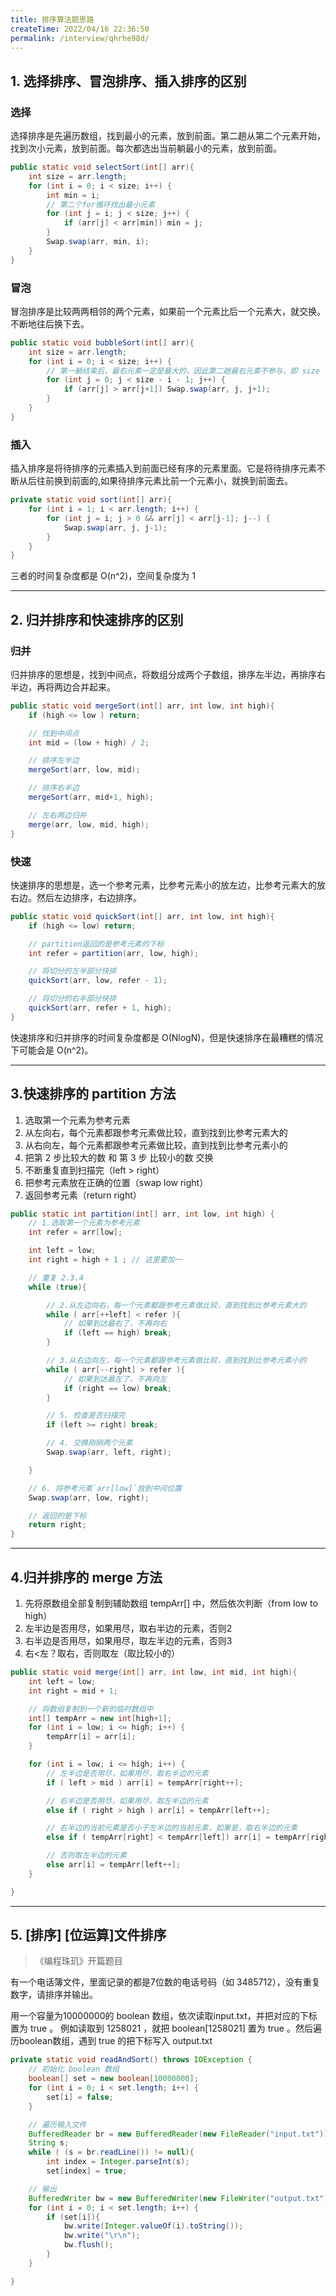 ```yaml
---
title: 排序算法题思路
createTime: 2022/04/16 22:36:50
permalink: /interview/qhrhe98d/
---
```


## 1. 选择排序、冒泡排序、插入排序的区别

### 选择

选择排序是先遍历数组，找到最小的元素，放到前面。第二趟从第二个元素开始，找到次小元素，放到前面。每次都选出当前躺最小的元素，放到前面。

```java
public static void selectSort(int[] arr){
    int size = arr.length;
    for (int i = 0; i < size; i++) {
        int min = i;
        // 第二个for循环找出最小元素
        for (int j = i; j < size; j++) {
            if (arr[j] < arr[min]) min = j;
        }
        Swap.swap(arr, min, i);
    }
}
```

### 冒泡

冒泡排序是比较两两相邻的两个元素，如果前一个元素比后一个元素大，就交换。不断地往后换下去。

```java
public static void bubbleSort(int[] arr){
    int size = arr.length;
    for (int i = 0; i < size; i++) {
        // 第一躺结束后，最右元素一定是最大的，因此第二趟最右元素不参与，即 size - i - 1
        for (int j = 0; j < size - i - 1; j++) {
            if (arr[j] > arr[j+1]) Swap.swap(arr, j, j+1);
        }
    }
}
```

### 插入

插入排序是将待排序的元素插入到前面已经有序的元素里面。它是将待排序元素不断从后往前换到前面的,如果待排序元素比前一个元素小，就换到前面去。

```java
private static void sort(int[] arr){
    for (int i = 1; i < arr.length; i++) {
        for (int j = i; j > 0 && arr[j] < arr[j-1]; j--) {
            Swap.swap(arr, j, j-1);
        }
    }
}
```

三者的时间复杂度都是 O(n^2)，空间复杂度为 1

---

## 2. 归并排序和快速排序的区别

### 归并

归并排序的思想是，找到中间点，将数组分成两个子数组，排序左半边，再排序右半边，再将两边合并起来。

```java
public static void mergeSort(int[] arr, int low, int high){
    if (high <= low ) return;

    // 找到中间点
    int mid = (low + high) / 2;

    // 排序左半边
    mergeSort(arr, low, mid);

    // 排序右半边
    mergeSort(arr, mid+1, high);

    // 左右两边归并
    merge(arr, low, mid, high);
}
```

### 快速

快速排序的思想是，选一个参考元素，比参考元素小的放左边，比参考元素大的放右边。然后左边排序，右边排序。

```java
public static void quickSort(int[] arr, int low, int high){
    if (high <= low) return;

    // partition返回的是参考元素的下标
    int refer = partition(arr, low, high);

    // 将切分的左半部分快排
    quickSort(arr, low, refer - 1);

    // 将切分的右半部分快排
    quickSort(arr, refer + 1, high);
}
```

快速排序和归并排序的时间复杂度都是 O(NlogN)，但是快速排序在最糟糕的情况下可能会是 O(n^2)。

---

## 3.快速排序的 partition 方法


1. 选取第一个元素为参考元素
2. 从左向右，每个元素都跟参考元素做比较，直到找到比参考元素大的
3. 从右向左，每个元素都跟参考元素做比较，直到找到比参考元素小的
4. 把第 2 步比较大的数 和 第 3 步 比较小的数 交换
5. 不断重复直到扫描完（left > right）
6. 把参考元素放在正确的位置（swap low right）
7. 返回参考元素（return right）

```java
public static int partition(int[] arr, int low, int high) {
    // 1.选取第一个元素为参考元素
    int refer = arr[low];

    int left = low;
    int right = high + 1 ; // 这里要加一

    // 重复 2.3.4
    while (true){

        // 2.从左边向右，每一个元素都跟参考元素做比较，直到找到比参考元素大的
        while ( arr[++left] < refer ){
            // 如果到达最右了，不再向右
            if (left == high) break;
        }

        // 3.从右边向左，每一个元素都跟参考元素做比较，直到找到比参考元素小的
        while ( arr[--right] > refer ){
            // 如果到达最左了，不再向左
            if (right == low) break;
        }

        // 5. 检查是否扫描完
        if (left >= right) break;

        // 4. 交换刚刚两个元素
        Swap.swap(arr, left, right);

    }

    // 6. 将参考元素`arr[low]`放到中间位置
    Swap.swap(arr, low, right);

    // 返回的是下标
    return right;
}
```

---

## 4.归并排序的 merge 方法

1. 先将原数组全部复制到辅助数组 tempArr[] 中，然后依次判断（from low to high）
2. 左半边是否用尽，如果用尽，取右半边的元素，否则2
3. 右半边是否用尽，如果用尽，取左半边的元素，否则3
4. 右<左？取右，否则取左（取比较小的）

```java
public static void merge(int[] arr, int low, int mid, int high){
    int left = low;
    int right = mid + 1;

    // 将数组复制到一个新的临时数组中
    int[] tempArr = new int[high+1];
    for (int i = low; i <= high; i++) {
        tempArr[i] = arr[i];
    }

    for (int i = low; i <= high; i++) {
        // 左半边是否用尽，如果用尽，取右半边的元素
        if ( left > mid ) arr[i] = tempArr[right++];

        // 右半边是否用尽，如果用尽，取左半边的元素
        else if ( right > high ) arr[i] = tempArr[left++];

        // 右半边的当前元素是否小于左半边的当前元素，如果是，取右半边的元素
        else if ( tempArr[right] < tempArr[left]) arr[i] = tempArr[right++];

        // 否则取左半边的元素
        else arr[i] = tempArr[left++];
    }

}
```

---

## 5. [排序] [位运算]文件排序

> 《编程珠玑》开篇题目

有一个电话簿文件，里面记录的都是7位数的电话号码（如 3485712），没有重复数字，请排序并输出。

用一个容量为10000000的 boolean 数组，依次读取input.txt，并把对应的下标置为 true 。 例如读取到 1258021 ，就把 boolean[1258021] 置为 true 。然后遍历boolean数组，遇到 true 的把下标写入 output.txt

```java
private static void readAndSort() throws IOException {
    // 初始化 boolean 数组
    boolean[] set = new boolean[10000000];
    for (int i = 0; i < set.length; i++) {
        set[i] = false;
    }

    // 遍历输入文件
    BufferedReader br = new BufferedReader(new FileReader("input.txt"));
    String s;
    while ( (s = br.readLine()) != null){
        int index = Integer.parseInt(s);
        set[index] = true;

    // 输出
    BufferedWriter bw = new BufferedWriter(new FileWriter("output.txt"));
    for (int i = 0; i < set.length; i++) {
        if (set[i]){
            bw.write(Integer.valueOf(i).toString());
            bw.write("\r\n");
            bw.flush();
        }
    }

}
```